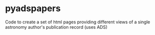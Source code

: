 # pyadspapers
Code to create a set of html pages providing different views of a single astronomy author's publication record (uses ADS)

